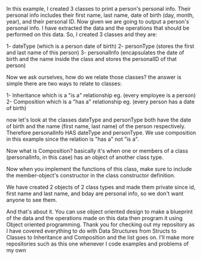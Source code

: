 In this example, I created 3 classes to print a person's personal info. Their personal info includes their first name, last name, date of birth (day, month, year), and their personal ID. Now given we are going to output a person's personal info. I have extracted the data and the operations that should be performed on this data. So, I created 3 classes and they are:

1- dateType (which is a person date of birth) 2- personType (stores the first and last name of this person) 3- personalInfo (encapsulates the date of birth and the name inside the class and stores the personalID of that person)

Now we ask ourselves, how do we relate those classes? the answer is simple there are two ways to relate to classes:

1- Inheritance which is a "is a" relationship eg. (every employee is a person) 2- Composition which is a "has a" relationship eg. (every person has a date of birth)

now let's look at the classes dateType and personType both have the date of birth and the name (first name, last name) of the person respectively. Therefore personalInfo HAS dateType and personType. We use composition in this example since the relation is "has a" not "is a".

Now what is Composition? basically it's when one or members of a class (personalInfo, in this case) has an object of another class type.

Now when you implement the functions of this class, make sure to include the member-object's constructor in the class constructor definition.

We have created 2 objects of 2 class types and made them private since id, first name and last name, and bday are personal info, so we don't want anyone to see them.

And that's about it. You can use object oriented design to make a blueprint of the data and the operations made on this data then program it using Object oriented programming. Thank you for checking out my repository as I have covered everything to do with Data Structures from Structs to Classes to Inheritance and Composition and the list goes on. I'll make more repositories such as this one whenever I code examples and problems of my own
